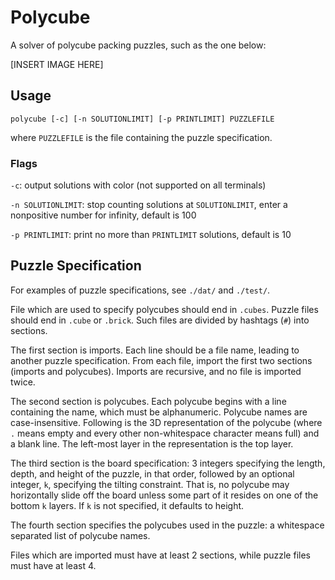 # Polycube
A solver of polycube packing puzzles, such as the one below:

\[INSERT IMAGE HERE\]

## Usage

```
polycube [-c] [-n SOLUTIONLIMIT] [-p PRINTLIMIT] PUZZLEFILE
```

where `PUZZLEFILE` is the file containing the puzzle specification.

### Flags

`-c`: output solutions with color (not supported on all terminals)

`-n SOLUTIONLIMIT`: stop counting solutions at `SOLUTIONLIMIT`, enter a nonpositive number for infinity, default is 100

`-p PRINTLIMIT`: print no more than `PRINTLIMIT` solutions, default is 10

## Puzzle Specification

For examples of puzzle specifications, see `./dat/` and `./test/`.

File which are used to specify polycubes should end in `.cubes`. Puzzle files should end in `.cube` or `.brick`. Such files are divided by hashtags (`#`) into sections.

The first section is imports. Each line should be a file name, leading to another puzzle specification. From each file, import the first two sections (imports and polycubes). Imports are recursive, and no file is imported twice.

The second section is polycubes. Each polycube begins with a line containing the name, which must be alphanumeric. Polycube names are case-insensitive. Following is the 3D representation of the polycube (where `.` means empty and every other non-whitespace character means full) and a blank line. The left-most layer in the representation is the top layer.

The third section is the board specification: 3 integers specifying the length, depth, and height of the puzzle, in that order, followed by an optional integer, `k`, specifying the tilting constraint. That is, no polycube may horizontally slide off the board unless some part of it resides on one of the bottom `k` layers. If `k` is not specified, it defaults to height.

The fourth section specifies the polycubes used in the puzzle: a whitespace separated list of polycube names.

Files which are imported must have at least 2 sections, while puzzle files must have at least 4.
